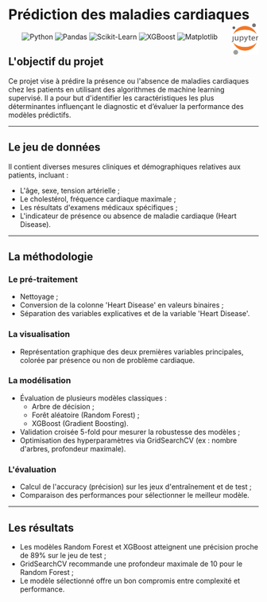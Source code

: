 # **Prédiction des maladies cardiaques**<a href="../../"><img align="right" src="https://github.com/MiKL5/Python/blob/master/assets/logo/Jupyter.svg" alt="Jupyter" height="64px"></a>
<div align="center">

![Python](https://img.shields.io/badge/python-3.13-blue?style=flat&logo=python&logoColor=ffd43b)
![Pandas](https://img.shields.io/badge/pandas-Data_Analysis-150458?style=flat&logo=pandas&logoColor=white)
![Scikit-Learn](https://img.shields.io/badge/scikit--learn-Machine_Learning-F7931E?style=flat&logo=scikit-learn&logoColor=white)
![XGBoost](https://img.shields.io/badge/XGBoost-Gradient_Boosting-FF6600?style=flat&logo=xgboost&logoColor=white)
![Matplotlib](https://img.shields.io/badge/matplotlib-Visualization-11557C?style=flat&logo=matplotlib&logoColor=white)

</div>

## **L'objectif du projet**
Ce projet vise à prédire la présence ou l'absence de maladies cardiaques chez les patients en utilisant des algorithmes de machine learning supervisé. Il a pour but d'identifier les caractéristiques les plus déterminantes influençant le diagnostic et d’évaluer la performance des modèles prédictifs.
___
## Le jeu de données
Il contient diverses mesures cliniques et démographiques relatives aux patients, incluant :
* L'âge, sexe, tension artérielle ;
* Le cholestérol, fréquence cardiaque maximale ;
* Les résultats d'examens médicaux spécifiques ;
* L'indicateur de présence ou absence de maladie cardiaque (Heart Disease).
___
## **La méthodologie**
### **Le pré-traitement**
* Nettoyage ;
* Conversion de la colonne 'Heart Disease' en valeurs binaires ;
* Séparation des variables explicatives et de la variable 'Heart Disease'.
### **La visualisation**
* Représentation graphique des deux premières variables principales, colorée par présence ou non de problème cardiaque.
### **La modélisation**
* Évaluation de plusieurs modèles classiques :
  * Arbre de décision ;
  * Forêt aléatoire (Random Forest) ;
  * XGBoost (Gradient Boosting).
* Validation croisée 5-fold pour mesurer la robustesse des modèles ;
* Optimisation des hyperparamètres via GridSearchCV (ex : nombre d'arbres, profondeur maximale).
### **L'évaluation**
* Calcul de l'accuracy (précision) sur les jeux d'entraînement et de test ;
* Comparaison des performances pour sélectionner le meilleur modèle.
___
## **Les résultats**
* Les modèles Random Forest et XGBoost atteignent une précision proche de 89% sur le jeu de test ;
* GridSearchCV recommande une profondeur maximale de 10 pour le Random Forest ;
* Le modèle sélectionné offre un bon compromis entre complexité et performance.
